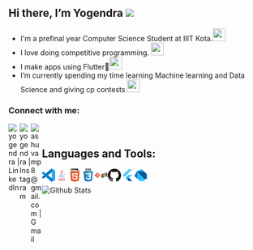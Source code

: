 ## Hi there, I’m Yogendra <img src="https://media.giphy.com/media/hvRJCLFzcasrR4ia7z/giphy.gif" width="30px">
- I'm a prefinal year Computer Science Student at IIIT Kota.<img src="https://cultofthepartyparrot.com/parrots/hd/laptop_parrot.gif" width="25" height="25"/> 
- I love doing competitive programming. <img src="https://media.giphy.com/media/WUlplcMpOCEmTGBtBW/giphy.gif" width="25" height="25"> 
- I make apps using Flutter📱<img src="https://cultofthepartyparrot.com/parrots/hd/mustacheparrot.gif" width="25" height="25"/>  
- I’m currently spending my time learning Machine learning and Data Science and giving cp contests <img src="https://media.giphy.com/media/WUlplcMpOCEmTGBtBW/giphy.gif" width="25" height="25"> 

### Connect with me:

[<img align="left" alt="yogendra | LinkedIn" width="22px" src="https://cdn.jsdelivr.net/npm/simple-icons@v3/icons/linkedin.svg" />][linkedin]
[<img align="left" alt="yogendra | Instagram" width="22px" src="https://cdn.jsdelivr.net/npm/simple-icons@v3/icons/instagram.svg" />][instagram]
[<img align="left" alt="ashuvamp8@gmail.com | Gmail" width="22px" src="https://cdn.jsdelivr.net/npm/simple-icons@v3/icons/gmail.svg" />][gmail]
<br />


## Languages and Tools:

<img align="left" alt="Visual Studio Code" width="26px" src="https://raw.githubusercontent.com/github/explore/80688e429a7d4ef2fca1e82350fe8e3517d3494d/topics/visual-studio-code/visual-studio-code.png" />
<img align="left" alt="Java" width="26px" src="java-logo-1.png" />
<img align="left" alt="HTML5" width="26px" src="https://raw.githubusercontent.com/github/explore/80688e429a7d4ef2fca1e82350fe8e3517d3494d/topics/html/html.png" />
<img align="left" alt="CSS3" width="26px" src="https://raw.githubusercontent.com/github/explore/80688e429a7d4ef2fca1e82350fe8e3517d3494d/topics/css/css.png" />
<img align="left" alt="Git" width="26px" src="https://raw.githubusercontent.com/github/explore/80688e429a7d4ef2fca1e82350fe8e3517d3494d/topics/git/git.png" />
<img align="left" alt="GitHub" width="26px" src="https://raw.githubusercontent.com/github/explore/78df643247d429f6cc873026c0622819ad797942/topics/github/github.png" />
<img align="left" alt="Flutter" width="26px" src="https://raw.githubusercontent.com/github/explore/80688e429a7d4ef2fca1e82350fe8e3517d3494d/topics/flutter/flutter.png" />
<img align="left" alt="Dart" width="26px" src="https://raw.githubusercontent.com/github/explore/80688e429a7d4ef2fca1e82350fe8e3517d3494d/topics/dart/dart.png" />


<br />
<br>
<img align="left" alt="Github Stats" src="https://github-readme-stats.vercel.app/api?username=savageclown007&&show_icons=true&title_color=ffffff&icon_color=bb2acf&text_color=daf7dc&bg_color=191919" />
<br>


<!---
savageclown007/savageclown007 is a ✨ special ✨ repository because its `README.md` (this file) appears on your GitHub profile.
You can click the Preview link to take a look at your changes.
--->

[instagram]: https://www.instagram.com/thesavageclown__/
[linkedin]: https://www.linkedin.com/in/yogendra-mohan-a5604b196/
[gmail]: mailto:ashuvamp8@gmail.com

